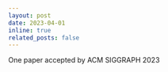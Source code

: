 ```yaml
---
layout: post
date: 2023-04-01
inline: true
related_posts: false
---
```


One paper accepted by ACM SIGGRAPH 2023
